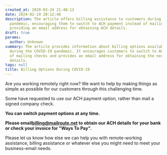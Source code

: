 ```yaml
---
created_at: 2020-03-24 21:48:12
date: 2024-02-19 20:12:48
description: The article offers billing assistance to customers during the COVID-19
  pandemic, encouraging them to switch to ACH payment instead of mailing checks and
  providing an email address for obtaining ACH details.
draft: true
params:
  author: Unknown
summary: The article provides information about billing options available for customers
  during the COVID-19 pandemic. It encourages customers to switch to ACH payment instead
  of mailing checks and provides an email address for obtaining the necessary ACH
  details.
tags: null
title: Billing Options During COVID-19
---
```



Are you working remotely right now? We want to help by making things as simple
as possible for our customers through this challenging time.

Some have requested to use our ACH payment option, rather than mail a signed
company check.

**You can switch payment options at any time.**

**Please email[billing@mailroute.net](mailto:billing@mailroute.net) to obtain
our ACH details for your bank or check your invoice for "Ways To Pay".**

Please let us know how else we can help you with remote-working assistance,
billing assistance or whatever else you might need to meet your business-email
needs.

